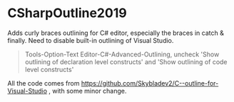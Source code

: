 # CSharpOutline2019

Adds curly braces outlining for C# editor, especially the braces in catch & finally.  Need to disable built-in outlining of Visual Studio.

>Tools-Option-Text Editor-C#-Advanced-Outlining, uncheck 'Show outlining of declaration level constructs' and 'Show outlining of code level constructs'

All the code comes from https://github.com/Skybladev2/C--outline-for-Visual-Studio , with some minor change.